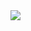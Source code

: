 <img src="https://capsule-render.vercel.app/api?type=waving&color=0:#24c6dc,100:#514a9d&height=300&section=header&text=capsule%20render&fontSize=90" />
